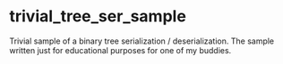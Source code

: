 # trivial_tree_ser_sample
Trivial sample of a binary tree serialization / deserialization. The sample written just for educational purposes for one of my buddies.
